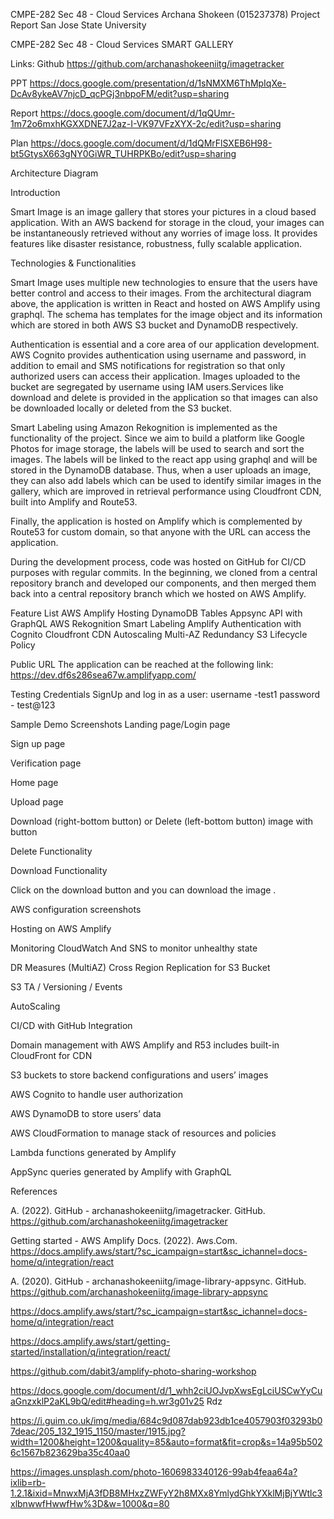 
CMPE-282 Sec 48 - Cloud Services
Archana Shokeen (015237378)
Project Report
San Jose State University




































CMPE-282 Sec 48 - Cloud Services
SMART GALLERY

Links:
Github
https://github.com/archanashokeeniitg/imagetracker


PPT
https://docs.google.com/presentation/d/1sNMXM6ThMpIqXe-DcAv8ykeAV7njcD_qcPGj3nbpoFM/edit?usp=sharing


Report
https://docs.google.com/document/d/1qQUmr-1m72o6mxhKGXXDNE7J2az-I-VK97VFzXYX-2c/edit?usp=sharing


Plan
https://docs.google.com/document/d/1dQMrFlSXEB6H98-bt5GtysX663gNY0GiWR_TUHRPKBo/edit?usp=sharing




	


Architecture Diagram


Introduction

Smart Image is an image gallery that stores your pictures in a cloud based application. With an AWS backend for storage in the cloud, your images can be instantaneously retrieved without any worries of image loss.  It provides features like disaster resistance, robustness, fully scalable application.




Technologies & Functionalities

Smart Image uses multiple new technologies to ensure that the users have better control and access to their images. From the architectural diagram above, the application is written in React and hosted on AWS Amplify using graphql. The schema has templates for the image object and its information which are stored in both AWS S3 bucket and DynamoDB respectively.

Authentication is essential and a core area of our application development. AWS Cognito provides authentication using username and password, in addition to email and SMS notifications for registration so that only authorized users can access their application. Images uploaded to the bucket are segregated by username using IAM users.Services like download and delete is provided in the application so that images can also be downloaded locally or deleted from the S3 bucket.

Smart Labeling using Amazon Rekognition is implemented as the functionality of the project. Since we aim to build a platform like Google Photos for image storage, the labels will be used to search and sort the images. The labels will be linked to the react app using graphql and will be stored in the DynamoDB database. Thus, when a user uploads an image, they can also add labels which can be used to identify similar images in the gallery, which are improved in retrieval performance using  Cloudfront CDN, built into Amplify and Route53.

Finally, the application is hosted on Amplify which is complemented by Route53 for custom domain, so that anyone with the URL can access the application.

During the development process, code was hosted on GitHub for CI/CD purposes with regular commits. In the beginning, we cloned from a central repository branch and developed our components, and then merged them back into a central repository branch which we hosted on AWS Amplify.

Feature List
AWS Amplify Hosting
DynamoDB Tables
Appsync API with GraphQL
AWS Rekognition
Smart Labeling
Amplify Authentication with Cognito
Cloudfront CDN 
Autoscaling
Multi-AZ Redundancy
S3 Lifecycle Policy

Public URL
The application can be reached at the following link: https://dev.df6s286sea67w.amplifyapp.com/



Testing Credentials
SignUp and log in as a user:
username -test1
password - test@123

Sample Demo Screenshots
Landing page/Login page


Sign up page


Verification page


Home page


Upload page









Download (right-bottom button) or Delete (left-bottom button)  image with button


Delete Functionality


Download Functionality

Click on the download button and you can download the image .



AWS configuration screenshots

Hosting on AWS Amplify





Monitoring 
CloudWatch And SNS to monitor unhealthy state

    
DR Measures (MultiAZ)
Cross Region Replication for S3 Bucket



S3 TA / Versioning / Events


AutoScaling






CI/CD with GitHub Integration


Domain management with AWS Amplify and R53 includes built-in CloudFront for CDN




S3 buckets to store backend configurations and users’ images



AWS Cognito to handle user authorization





AWS DynamoDB to store users’ data


AWS CloudFormation to manage stack of resources and policies


Lambda functions generated by Amplify


AppSync queries generated by Amplify with GraphQL



References

A. (2022). GitHub - archanashokeeniitg/imagetracker. GitHub. https://github.com/archanashokeeniitg/imagetracker

Getting started - AWS Amplify Docs. (2022). Aws.Com. https://docs.amplify.aws/start/?sc_icampaign=start&sc_ichannel=docs-home/q/integration/react


A. (2020). GitHub - archanashokeeniitg/image-library-appsync. GitHub. https://github.com/archanashokeeniitg/image-library-appsync




https://docs.amplify.aws/start/?sc_icampaign=start&sc_ichannel=docs-home/q/integration/react

https://docs.amplify.aws/start/getting-started/installation/q/integration/react/

https://github.com/dabit3/amplify-photo-sharing-workshop

https://docs.google.com/document/d/1_whh2ciUOJvpXwsEgLciUSCwYyCuaGnzxklP2aKL9bQ/edit#heading=h.wr3g01v25
Rdz

https://i.guim.co.uk/img/media/684c9d087dab923db1ce4057903f03293b07deac/205_132_1915_1150/master/1915.jpg?width=1200&height=1200&quality=85&auto=format&fit=crop&s=14a95b5026c1567b823629ba35c40aa0

https://images.unsplash.com/photo-1606983340126-99ab4feaa64a?ixlib=rb-1.2.1&ixid=MnwxMjA3fDB8MHxzZWFyY2h8MXx8YmlydGhkYXklMjBjYWtlc3xlbnwwfHwwfHw%3D&w=1000&q=80


